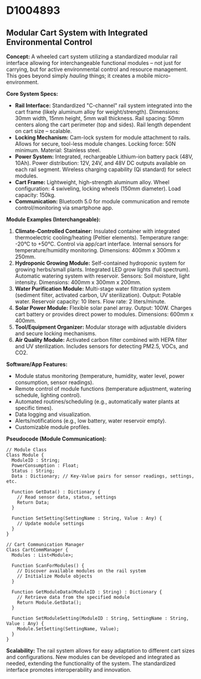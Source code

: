 # D1004893

## Modular Cart System with Integrated Environmental Control

**Concept:** A wheeled cart system utilizing a standardized modular rail interface allowing for interchangeable functional modules – not just for carrying, but for active environmental control and resource management. This goes beyond simply *hauling* things; it creates a mobile micro-environment.

**Core System Specs:**

*   **Rail Interface:** Standardized "C-channel" rail system integrated into the cart frame (likely aluminum alloy for weight/strength).  Dimensions: 30mm width, 15mm height, 5mm wall thickness.  Rail spacing: 50mm centers along the cart perimeter (top and sides). Rail length dependent on cart size – scalable.
*   **Locking Mechanism:**  Cam-lock system for module attachment to rails.  Allows for secure, tool-less module changes.  Locking force: 50N minimum.  Material: Stainless steel.
*   **Power System:** Integrated, rechargeable Lithium-ion battery pack (48V, 10Ah).  Power distribution: 12V, 24V, and 48V DC outputs available on each rail segment.  Wireless charging capability (Qi standard) for select modules.
*   **Cart Frame:** Lightweight, high-strength aluminum alloy.  Wheel configuration: 4 swiveling, locking wheels (150mm diameter). Load capacity: 150kg.
*   **Communication:** Bluetooth 5.0 for module communication and remote control/monitoring via smartphone app.

**Module Examples (Interchangeable):**

1.  **Climate-Controlled Container:** Insulated container with integrated thermoelectric cooling/heating (Peltier elements). Temperature range: -20°C to +50°C. Control via app/cart interface. Internal sensors for temperature/humidity monitoring. Dimensions: 400mm x 300mm x 250mm.
2.  **Hydroponic Growing Module:** Self-contained hydroponic system for growing herbs/small plants.  Integrated LED grow lights (full spectrum).  Automatic watering system with reservoir. Sensors: Soil moisture, light intensity. Dimensions: 400mm x 300mm x 200mm.
3.  **Water Purification Module:**  Multi-stage water filtration system (sediment filter, activated carbon, UV sterilization).  Output: Potable water. Reservoir capacity: 10 liters. Flow rate: 2 liters/minute.
4.  **Solar Power Module:**  Flexible solar panel array.  Output: 100W.  Charges cart battery or provides direct power to modules.  Dimensions: 600mm x 400mm.
5.  **Tool/Equipment Organizer:** Modular storage with adjustable dividers and secure locking mechanisms.
6. **Air Quality Module:** Activated carbon filter combined with HEPA filter and UV sterilization. Includes sensors for detecting PM2.5, VOCs, and CO2.

**Software/App Features:**

*   Module status monitoring (temperature, humidity, water level, power consumption, sensor readings).
*   Remote control of module functions (temperature adjustment, watering schedule, lighting control).
*   Automated routines/scheduling (e.g., automatically water plants at specific times).
*   Data logging and visualization.
*   Alerts/notifications (e.g., low battery, water reservoir empty).
*   Customizable module profiles.

**Pseudocode (Module Communication):**

```
// Module Class
Class Module {
  ModuleID : String;
  PowerConsumption : Float;
  Status : String;
  Data : Dictionary; // Key-Value pairs for sensor readings, settings, etc.

  Function GetData() : Dictionary {
    // Read sensor data, status, settings
    Return Data;
  }

  Function SetSetting(SettingName : String, Value : Any) {
    // Update module settings
  }
}

// Cart Communication Manager
Class CartCommManager {
  Modules : List<Module>;

  Function ScanForModules() {
    // Discover available modules on the rail system
    // Initialize Module objects
  }

  Function GetModuleData(ModuleID : String) : Dictionary {
    // Retrieve data from the specified module
    Return Module.GetData();
  }

  Function SetModuleSetting(ModuleID : String, SettingName : String, Value : Any) {
    Module.SetSetting(SettingName, Value);
  }
}
```

**Scalability:**  The rail system allows for easy adaptation to different cart sizes and configurations. New modules can be developed and integrated as needed, extending the functionality of the system. The standardized interface promotes interoperability and innovation.
